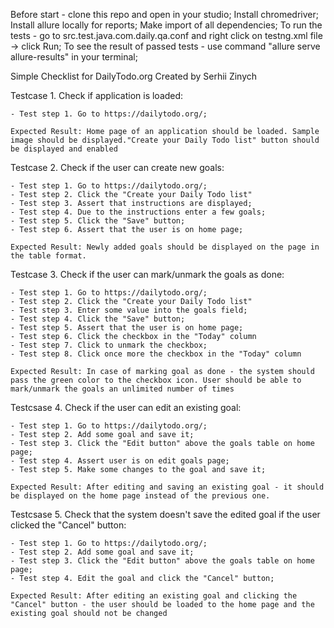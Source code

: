 Before start - clone this repo and open in your studio;
Install chromedriver;
Install allure locally for reports;
Make import of all dependencies;
To run the tests - go to src.test.java.com.daily.qa.conf and right click on testng.xml file -> click Run;
To see the result of passed tests - use command "allure serve allure-results" in your terminal;


Simple Checklist for DailyTodo.org
Created by Serhii Zinych

Testcase 1. Check if application is loaded:
	
	- Test step 1. Go to https://dailytodo.org/;

	Expected Result: Home page of an application should be loaded. Sample image should be displayed."Create your Daily Todo list" button should be displayed and enabled

Testcase 2. Check if the user can create new goals:

	- Test step 1. Go to https://dailytodo.org/;
	- Test step 2. Click the "Create your Daily Todo list" 
	- Test step 3. Assert that instructions are displayed;
	- Test step 4. Due to the instructions enter a few goals;
	- Test step 5. Click the "Save" button;
	- Test step 6. Assert that the user is on home page;

	Expected Result: Newly added goals should be displayed on the page in the table format.

Testcase 3. Check if the user can mark/unmark the goals as done:

	- Test step 1. Go to https://dailytodo.org/;
	- Test step 2. Click the "Create your Daily Todo list" 
	- Test step 3. Enter some value into the goals field;
	- Test step 4. Click the "Save" button;
	- Test step 5. Assert that the user is on home page;
	- Test step 6. Click the checkbox in the "Today" column
	- Test step 7. Click to unmark the checkbox;
	- Test step 8. Click once more the checkbox in the "Today" column

	Expected Result: In case of marking goal as done - the system should pass the green color to the checkbox icon. User should be able to mark/unmark the goals an unlimited number of times

Testcsase 4. Check if the user can edit an existing goal:

	- Test step 1. Go to https://dailytodo.org/;
	- Test step 2. Add some goal and save it;
	- Test step 3. Click the "Edit button" above the goals table on home page; 
	- Test step 4. Assert user is on edit goals page;
	- Test step 5. Make some changes to the goal and save it;

	Expected Result: After editing and saving an existing goal - it should be displayed on the home page instead of the previous one. 

	
Testcsase 5. Check that the system doesn't save the edited goal if the user clicked the "Cancel" button:
	
	- Test step 1. Go to https://dailytodo.org/;
	- Test step 2. Add some goal and save it;
	- Test step 3. Click the "Edit button" above the goals table on home page; 
	- Test step 4. Edit the goal and click the "Cancel" button;

	Expected Result: After editing an existing goal and clicking the "Cancel" button - the user should be loaded to the home page and the existing goal should not be changed


